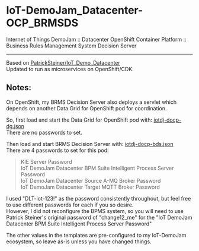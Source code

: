 # IoT-DemoJam_Datacenter-OCP_BRMSDS
Internet of Things DemoJam :: Datacenter OpenShift Container Platform :: Business Rules Management System Decision Server

---
Based on [PatrickSteiner/IoT_Demo_Datacenter](https://github.com/PatrickSteiner/IoT_Demo_Datacenter)  
Updated to run as microservices on OpenShift/CDK.

## Notes:
On OpenShift, my BRMS Decision Server also deploys a servlet which depends on another Data Grid for OpenShift pod for coordination.

So, first load and start the Data Grid for OpenShift pod with: [iotdj-docp-dg.json](https://github.com/MichaelFitzurka/IoT-DemoJam_Datacenter-OCP_BRMSDS/blob/master/config/iotdj-docp-dg.json)  
There are no passwords to set.

Then load and start BRMS Decision Server with: [iotdj-docp-bds.json](https://github.com/MichaelFitzurka/IoT-DemoJam_Datacenter-OCP_BRMSDS/blob/master/config/iotdj-docp-bds.json)  
There are 4 passwords to set for this pod:  
> KIE Server Password  
> IoT DemoJam Datacenter BPM Suite Intelligent Process Server Password  
> IoT DemoJam Datacenter Source A-MQ Broker Password  
> IoT DemoJam Datacenter Target MQTT Broker Password

I used "DLT-iot-123!" as the password consistently throughout, but feel free to use different passwords for each if you so desire.  
However, I did not reconfigure the BPMS system, so you will need to use Patrick Steiner's original password of "change12_me" for the "IoT DemoJam Datacenter BPM Suite Intelligent Process Server Password"

The other values in the templates are pre-configured to my IoT-DemoJam ecosystem, so leave as-is unless you have changed things.
